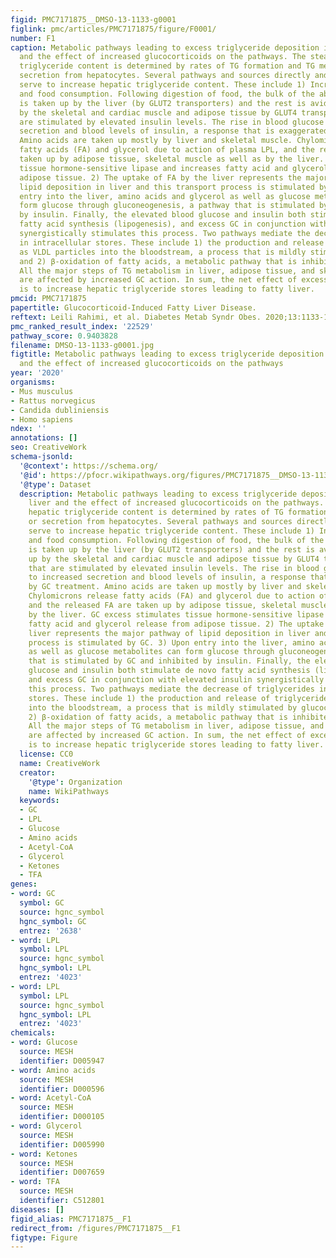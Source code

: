 ```yaml
---
figid: PMC7171875__DMSO-13-1133-g0001
figlink: pmc/articles/PMC7171875/figure/F0001/
number: F1
caption: Metabolic pathways leading to excess triglyceride deposition in the liver
  and the effect of increased glucocorticoids on the pathways. The steady-state hepatic
  triglyceride content is determined by rates of TG formation and TG metabolism or
  secretion from hepatocytes. Several pathways and sources directly and indirectly
  serve to increase hepatic triglyceride content. These include 1) Increased appetite
  and food consumption. Following digestion of food, the bulk of the absorbed glucose
  is taken up by the liver (by GLUT2 transporters) and the rest is avidly taken up
  by the skeletal and cardiac muscle and adipose tissue by GLUT4 transporters that
  are stimulated by elevated insulin levels. The rise in blood glucose leads to increased
  secretion and blood levels of insulin, a response that is exaggerated by GC treatment.
  Amino acids are taken up mostly by liver and skeletal muscle. Chylomicrons release
  fatty acids (FA) and glycerol due to action of plasma LPL, and the released FA are
  taken up by adipose tissue, skeletal muscle as well as by the liver. GC excess stimulates
  tissue hormone-sensitive lipase and increases fatty acid and glycerol release from
  adipose tissue. 2) The uptake of FA by the liver represents the major pathway of
  lipid deposition in liver and this transport process is stimulated by GC. 3) Upon
  entry into the liver, amino acids and glycerol as well as glucose metabolites can
  form glucose through gluconeogenesis, a pathway that is stimulated by GC and inhibited
  by insulin. Finally, the elevated blood glucose and insulin both stimulate de novo
  fatty acid synthesis (lipogenesis), and excess GC in conjunction with elevated insulin
  synergistically stimulates this process. Two pathways mediate the decrease of triglycerides
  in intracellular stores. These include 1) the production and release of triglycerides
  as VLDL particles into the bloodstream, a process that is mildly stimulated by glucocorticoids
  and 2) β-oxidation of fatty acids, a metabolic pathway that is inhibited by glucocorticoids.
  All the major steps of TG metabolism in liver, adipose tissue, and skeletal muscle
  are affected by increased GC action. In sum, the net effect of excess glucocorticoids
  is to increase hepatic triglyceride stores leading to fatty liver.
pmcid: PMC7171875
papertitle: Glucocorticoid-Induced Fatty Liver Disease.
reftext: Leili Rahimi, et al. Diabetes Metab Syndr Obes. 2020;13:1133-1145.
pmc_ranked_result_index: '22529'
pathway_score: 0.9403828
filename: DMSO-13-1133-g0001.jpg
figtitle: Metabolic pathways leading to excess triglyceride deposition in the liver
  and the effect of increased glucocorticoids on the pathways
year: '2020'
organisms:
- Mus musculus
- Rattus norvegicus
- Candida dubliniensis
- Homo sapiens
ndex: ''
annotations: []
seo: CreativeWork
schema-jsonld:
  '@context': https://schema.org/
  '@id': https://pfocr.wikipathways.org/figures/PMC7171875__DMSO-13-1133-g0001.html
  '@type': Dataset
  description: Metabolic pathways leading to excess triglyceride deposition in the
    liver and the effect of increased glucocorticoids on the pathways. The steady-state
    hepatic triglyceride content is determined by rates of TG formation and TG metabolism
    or secretion from hepatocytes. Several pathways and sources directly and indirectly
    serve to increase hepatic triglyceride content. These include 1) Increased appetite
    and food consumption. Following digestion of food, the bulk of the absorbed glucose
    is taken up by the liver (by GLUT2 transporters) and the rest is avidly taken
    up by the skeletal and cardiac muscle and adipose tissue by GLUT4 transporters
    that are stimulated by elevated insulin levels. The rise in blood glucose leads
    to increased secretion and blood levels of insulin, a response that is exaggerated
    by GC treatment. Amino acids are taken up mostly by liver and skeletal muscle.
    Chylomicrons release fatty acids (FA) and glycerol due to action of plasma LPL,
    and the released FA are taken up by adipose tissue, skeletal muscle as well as
    by the liver. GC excess stimulates tissue hormone-sensitive lipase and increases
    fatty acid and glycerol release from adipose tissue. 2) The uptake of FA by the
    liver represents the major pathway of lipid deposition in liver and this transport
    process is stimulated by GC. 3) Upon entry into the liver, amino acids and glycerol
    as well as glucose metabolites can form glucose through gluconeogenesis, a pathway
    that is stimulated by GC and inhibited by insulin. Finally, the elevated blood
    glucose and insulin both stimulate de novo fatty acid synthesis (lipogenesis),
    and excess GC in conjunction with elevated insulin synergistically stimulates
    this process. Two pathways mediate the decrease of triglycerides in intracellular
    stores. These include 1) the production and release of triglycerides as VLDL particles
    into the bloodstream, a process that is mildly stimulated by glucocorticoids and
    2) β-oxidation of fatty acids, a metabolic pathway that is inhibited by glucocorticoids.
    All the major steps of TG metabolism in liver, adipose tissue, and skeletal muscle
    are affected by increased GC action. In sum, the net effect of excess glucocorticoids
    is to increase hepatic triglyceride stores leading to fatty liver.
  license: CC0
  name: CreativeWork
  creator:
    '@type': Organization
    name: WikiPathways
  keywords:
  - GC
  - LPL
  - Glucose
  - Amino acids
  - Acetyl-CoA
  - Glycerol
  - Ketones
  - TFA
genes:
- word: GC
  symbol: GC
  source: hgnc_symbol
  hgnc_symbol: GC
  entrez: '2638'
- word: LPL
  symbol: LPL
  source: hgnc_symbol
  hgnc_symbol: LPL
  entrez: '4023'
- word: LPL
  symbol: LPL
  source: hgnc_symbol
  hgnc_symbol: LPL
  entrez: '4023'
chemicals:
- word: Glucose
  source: MESH
  identifier: D005947
- word: Amino acids
  source: MESH
  identifier: D000596
- word: Acetyl-CoA
  source: MESH
  identifier: D000105
- word: Glycerol
  source: MESH
  identifier: D005990
- word: Ketones
  source: MESH
  identifier: D007659
- word: TFA
  source: MESH
  identifier: C512801
diseases: []
figid_alias: PMC7171875__F1
redirect_from: /figures/PMC7171875__F1
figtype: Figure
---
```

